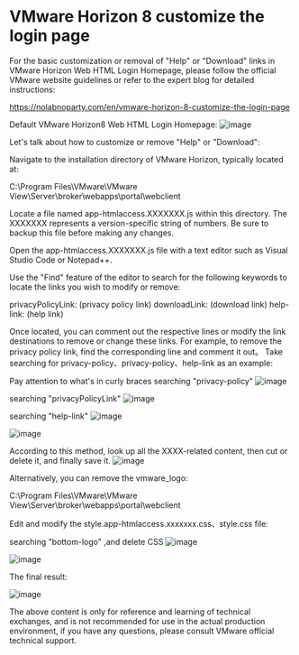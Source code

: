 # VMware Horizon 8 customize the login page


For the basic customization or removal of "Help" or "Download" links in VMware Horizon Web HTML Login Homepage, please follow the official VMware website guidelines or refer to the expert blog for detailed instructions:

https://nolabnoparty.com/en/vmware-horizon-8-customize-the-login-page

Default VMware Horizon8 Web HTML Login Homepage:
![image](https://github.com/Kikyo-chan/vdi/assets/18164716/f5e71fa6-8cf4-4b0f-990c-a986b8cc4401)


Let's talk about how to customize or remove "Help" or "Download":

Navigate to the installation directory of VMware Horizon, typically located at:

C:\Program Files\VMware\VMware View\Server\broker\webapps\portal\webclient

Locate a file named app-htmlaccess.XXXXXXX.js within this directory. The XXXXXXX represents a version-specific string of numbers. Be sure to backup this file before making any changes.

Open the app-htmlaccess.XXXXXXX.js file with a text editor such as Visual Studio Code or Notepad++.

Use the "Find" feature of the editor to search for the following keywords to locate the links you wish to modify or remove:

privacyPolicyLink: (privacy policy link)
downloadLink: (download link)
help-link: (help link)

Once located, you can comment out the respective lines or modify the link destinations to remove or change these links. For example, to remove the privacy policy link, find the corresponding line and comment it out。
Take searching for privacy-policy、privacy-policy、help-link as an example:

Pay attention to what's in curly braces
searching  "privacy-policy"
![image](https://github.com/Kikyo-chan/vdi/assets/18164716/2849a590-53b9-4222-b8cb-9df1f84b15a7)

searching  "privacyPolicyLink"
![image](https://github.com/Kikyo-chan/vdi/assets/18164716/45be1e54-a463-4119-9682-205663b2057c)

searching  "help-link"
![image](https://github.com/Kikyo-chan/vdi/assets/18164716/13b81018-c985-4688-95e5-2ab6cd5c5998)

![image](https://github.com/Kikyo-chan/vdi/assets/18164716/8a8cb00c-125f-497a-a290-414499425325)


According to this method, look up all the XXXX-related content, then cut or delete it, and finally save it.
![image](https://github.com/Kikyo-chan/vdi/assets/18164716/ea90ac61-d469-4daf-818e-6da5932aea5b)

Alternatively, you can remove the vmware_logo:

C:\Program Files\VMware\VMware View\Server\broker\webapps\portal\webclient

Edit and modify the style.app-htmlaccess.xxxxxxx.css、style.css file:

searching  "bottom-logo" ,and delete CSS
![image](https://github.com/Kikyo-chan/vdi/assets/18164716/2ea181ed-c4f9-4089-8109-b01cedfa7d0c)

![image](https://github.com/Kikyo-chan/vdi/assets/18164716/2cc60857-4717-4cc5-b68a-280964838d37)

The final result:

![image](https://github.com/Kikyo-chan/vdi/assets/18164716/9a0a3f7c-e6a2-487a-a1e5-03c2bd836789)


The above content is only for reference and learning of technical exchanges, and is not recommended for use in the actual production environment, if you have any questions, please consult VMware official technical support.
